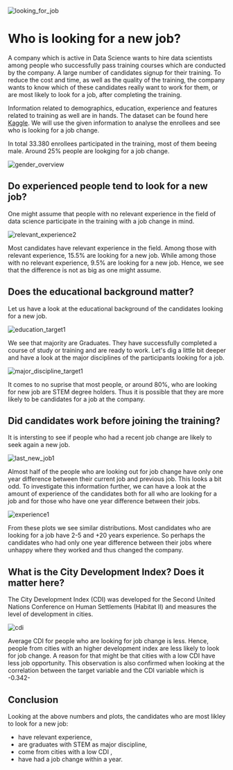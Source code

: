![looking_for_job](looking_for_job.jpg)
# Who is looking for a new job?

A company which is active in Data Science wants to hire data scientists among people who successfully pass training courses which are conducted by the company. A large number of candidates signup for their training. To reduce the cost and time, as well as the quality of the training, the company wants to know which of these candidates really want to work for them, or are most likely to look for a job, after completing the training.

Information related to demographics, education, experience and features related to training as well are in hands. The dataset can be found here [Kaggle](https://www.kaggle.com/arashnic/hr-analytics-job-change-of-data-scientists?select=aug_train.csv). We will use the given information to analyse the enrollees and see who is looking for a job change. 

In total 33.380 enrollees participated in the training, most of them beeing male. Around 25% people are lookging for a job change. 

![gender_overview](gender_overview.png)


## Do experienced people tend to look for a new job?

One might assume that people with no relevant experience in the field of data science participate in the training with a job change in mind. 


![relevant_experience2](relevant_experience2.png)


Most candidates have relevant experience in the field. Among those with relevant experience, 15.5% are looking for a new job. While among those with no relevant experience, 9.5% are looking for a new job. Hence, we see that the difference is not as big as one might assume. 


## Does the educational background matter? 
Let us have a look at the educational background of the candidates looking for a new job.

![education_target1](education_target1.png)

We see that majority are Graduates. They have successfully completed a course of study or training and are ready to work. Let's dig a little bit deeper and have a look at the major disciplines of the participants looking for a job. 


![major_discipline_target1](major_discipline_target1.png)


It comes to no suprise that most people, or around 80%, who are looking for new job are STEM degree holders. Thus it is possible that they are more likely to be candidates for a job at the company.  


## Did candidates work before joining the training? 

It is intersting to see if people who had a recent job change are likely to seek again a new job. 

![last_new_job1](last_new_job.png)

Almost half of the people who are looking out for job change have only one year difference between their current job and previous job. This looks a bit odd. To investigate this information further, we can have a look at the amount of experience of the candidates both for all who are looking for a job and for those who have one year difference between their jobs.

![experience1](experience1.png)

From these plots we see similar distributions. Most candidates who are looking for a job have 2-5 and +20 years experience. So perhaps the candidates who had only one year difference between their jobs where unhappy where they worked and thus changed the company. 

## What is the City Development Index? Does it matter here?
The City Development Index (CDI) was developed for the Second United Nations Conference on Human Settlements (Habitat II) and measures the level of development in cities. 

![cdi](cdi.png)

 Average CDI for people who are looking for job change is less. Hence, people from cities with an higher development index are less likely to look for job change. A reason for that might be that cities with a low CDI have less job opportunity. This observation is also confirmed when looking at the correlation between the target variable and the CDI variable which is -0.342- 

 ## Conclusion

Looking at the above numbers and plots, the candidates who are most likley to look for a new job: 
- have relevant experience,
- are graduates with STEM as major discipline,
- come from cities with a low CDI ,
- have had a job change within a year.
